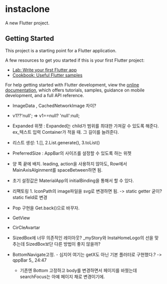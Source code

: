 # instaclone

A new Flutter project.

## Getting Started

This project is a starting point for a Flutter application.

A few resources to get you started if this is your first Flutter project:

- [Lab: Write your first Flutter app](https://docs.flutter.dev/get-started/codelab)
- [Cookbook: Useful Flutter samples](https://docs.flutter.dev/cookbook)

For help getting started with Flutter development, view the
[online documentation](https://docs.flutter.dev/), which offers tutorials,
samples, guidance on mobile development, and a full API reference.


- ImageData , CachedNetworkImage 차이?
- v1??'null'; => v1==null? 'null':null;
- Expanded 위젯 : Expanded는 child가 범위를 최대한 가져갈 수 있도록 해준다. ex_텍스트 입력 Container가 적을 때. 그 길이를 늘려준다.
- 리스트 생성: 1.[], 2.List.generate(), 3.toList()
- PreferredSize : AppBar의 사이즈를 설정할 수 있도록 하는 위젯
- 양 쪽 끝에 배치. leading, action을 사용하지 않아도, Row에서 MainAxisAlginment를 spaceBetween하면 됨.
- 초기 설정값은 MaterialApp의 initialBinding을 통해서 할 수 있다.

- 리팩토링 1. IconPath의 image파일을 svg로 변경하면 됨. -> static getter 굳이? static field로 변경
- Pop 구현을 Get.back()으로 바꾸자.
- GetView
- CirCleAvartar
- SizedBox에 너무 의존적인 레이아웃? _myStory와 InstaHomeLogo의 선을 맞추는데 SizedBox보단 다른 방법이 좋지 않을까?
- BottomNavigate고정. - 심지어 여기는 getX도 아닌 기본 플러터로 구현했다.? -> qppBar 5_ 24:47
    - 기존엔 Bottom 고정하고 body를 변경하면서 페이지를 바꿨는데 searchFocus는 아예 페이지 채로 변경이기에.